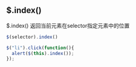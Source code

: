
## $.index()
$.index() 返回当前元素在selector指定元素中的位置

```js
$(selector).index()

$("li").click(function(){
  alert($(this).index());
});
```